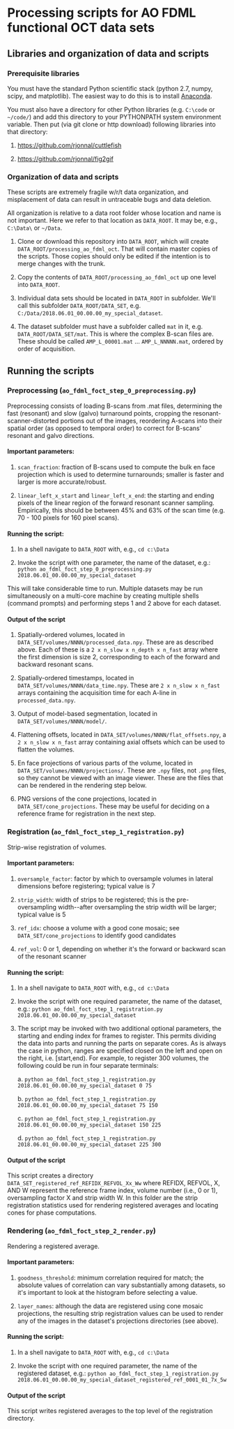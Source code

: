 # Processing scripts for AO FDML functional OCT data sets

## Libraries and organization of data and scripts

### Prerequisite libraries

You must have the standard Python scientific stack (python 2.7, numpy, scipy, and matplotlib). The easiest way to do this is to install [Anaconda](https://www.anaconda.com/download/).

You must also have a directory for other Python libraries (e.g. `C:\code` or `~/code/`) and add this directory to your PYTHONPATH system environment variable. Then put (via git clone or http download) following libraries into that directory:

1. https://github.com/rjonnal/cuttlefish

2. https://github.com/rjonnal/fig2gif

### Organization of data and scripts

These scripts are extremely fragile w/r/t data organization, and misplacement of data can result in untraceable bugs and data deletion.

All organization is relative to a data root folder whose location and name is not important. Here we refer to that location as `DATA_ROOT`. It may be, e.g., `C:\Data\` or `~/Data`.

1. Clone or download this repository into `DATA_ROOT`, which will create `DATA_ROOT/processing_ao_fdml_oct`. That will contain master copies of the scripts. Those copies should only be edited if the intention is to merge changes with the trunk.

2. Copy the contents of `DATA_ROOT/processing_ao_fdml_oct` up one level into `DATA_ROOT`.

3. Individual data sets should be located in `DATA_ROOT` in subfolder. We'll call this subfolder `DATA_ROOT/DATA_SET`, e.g. `C:/Data/2018.06.01_00.00.00_my_special_dataset`.

4. The dataset subfolder must have a subfolder called `mat` in it, e.g. `DATA_ROOT/DATA_SET/mat`. This is where the complex B-scan files are. These should be called `AMP_L_00001.mat` ... `AMP_L_NNNNN.mat`, ordered by order of acquisition.

## Running the scripts

### Preprocessing (`ao_fdml_foct_step_0_preprocessing.py`)

Preprocessing consists of loading B-scans from .mat files, determining the fast (resonant) and slow (galvo) turnaround points, cropping the resonant-scanner-distorted portions out of the images, reordering A-scans into their spatial order (as opposed to temporal order) to correct for B-scans' resonant and galvo directions.

#### Important parameters:

1. `scan_fraction`: fraction of B-scans used to compute the bulk en face projection which is used to determine turnarounds; smaller is faster and larger is more accurate/robust.

2. `linear_left_x_start` and `linear_left_x_end`: the starting and ending pixels of the linear region of the forward resonant scanner sampling. Empirically, this should be between 45% and 63% of the scan time (e.g. 70 - 100 pixels for 160 pixel scans).

#### Running the script:

1. In a shell navigate to `DATA_ROOT` with, e.g., `cd c:\Data`

2. Invoke the script with one parameter, the name of the dataset, e.g.: `python ao_fdml_foct_step_0_preprocessing.py 2018.06.01_00.00.00_my_special_dataset`

This will take considerable time to run. Multiple datasets may be run simultaneously on a multi-core machine by creating multiple shells (command prompts) and performing steps 1 and 2 above for each dataset.

#### Output of the script

1. Spatially-ordered volumes, located in `DATA_SET/volumes/NNNN/processed_data.npy`. These are as described above. Each of these is a `2 x n_slow x n_depth x n_fast` array where the first dimension is size 2, corresponding to each of the forward and backward resonant scans.

2. Spatially-ordered timestamps, located in `DATA_SET/volumes/NNNN/data_time.npy`. These are `2 x n_slow x n_fast` arrays containing the acquisition time for each A-line in `processed_data.npy`.

3. Output of model-based segmentation, located in `DATA_SET/volumes/NNNN/model/`.

4. Flattening offsets, located in `DATA_SET/volumes/NNNN/flat_offsets.npy`, a `2 x n_slow x n_fast` array containing axial offsets which can be used to flatten the volumes.

5. En face projections of various parts of the volume, located in `DATA_SET/volumes/NNNN/projections/`. These are `.npy` files, not `.png` files, so they cannot be viewed with an image viewer. These are the files that can be rendered in the rendering step below.

6. PNG versions of the cone projections, located in `DATA_SET/cone_projections`. These may be useful for deciding on a reference frame for registration in the next step.


### Registration (`ao_fdml_foct_step_1_registration.py`)

Strip-wise registration of volumes.

#### Important parameters:

1. `oversample_factor`: factor by which to oversample volumes in lateral dimensions before registering; typical value is 7

2. `strip_width`: width of strips to be registered; this is the pre-oversampling width--after oversampling the strip width will be larger; typical value is 5

3. `ref_idx`: choose a volume with a good cone mosaic; see `DATA_SET/cone_projections` to identify good candidates

4. `ref_vol`: 0 or 1, depending on whether it's the forward or backward scan of the resonant scanner

#### Running the script:

1. In a shell navigate to `DATA_ROOT` with, e.g., `cd c:\Data`

2. Invoke the script with one required parameter, the name of the dataset, e.g.: `python ao_fdml_foct_step_1_registration.py 2018.06.01_00.00.00_my_special_dataset`

3. The script may be invoked with two additional optional parameters, the starting and ending index for frames to register. This permits dividing the data into parts and running the parts on separate cores. As is always the case in python, ranges are specified closed on the left and open on the right, i.e. [start,end). For example, to register 300 volumes, the following could be run in four separate terminals:

    a. `python ao_fdml_foct_step_1_registration.py 2018.06.01_00.00.00_my_special_dataset 0 75`

    b. `python ao_fdml_foct_step_1_registration.py 2018.06.01_00.00.00_my_special_dataset 75 150`
    
    c. `python ao_fdml_foct_step_1_registration.py 2018.06.01_00.00.00_my_special_dataset 150 225`
    
    d. `python ao_fdml_foct_step_1_registration.py 2018.06.01_00.00.00_my_special_dataset 225 300`


#### Output of the script

This script creates a directory `DATA_SET_registered_ref_REFIDX_REFVOL_Xx_Ww` where REFIDX, REFVOL, X, AND W represent the reference frame index, volume number (i.e., 0 or 1), oversampling factor X and strip width W. In this folder are the strip registration statistics used for rendering registered averages and locating cones for phase computations.

### Rendering (`ao_fdml_foct_step_2_render.py`)

Rendering a registered average.

#### Important parameters:

1. `goodness_threshold`: minimum correlation required for match; the absolute values of correlation can vary substantially among datasets, so it's important to look at the histogram before selecting a value.

2. `layer_names`: although the data are registered using cone mosaic projections, the resulting strip registration values can be used to render any of the images in the dataset's projections directories (see above).

#### Running the script:

1. In a shell navigate to `DATA_ROOT` with, e.g., `cd c:\Data`

2. Invoke the script with one required parameter, the name of the registered dataset, e.g.: `python ao_fdml_foct_step_1_registration.py 2018.06.01_00.00.00_my_special_dataset_registered_ref_0001_01_7x_5w`

#### Output of the script

This script writes registered averages to the top level of the registration directory.

